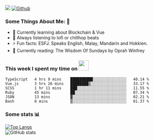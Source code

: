 ![](https://visitor-badge.laobi.icu/badge?page_id=seanho96.seanho96)
[![Github](https://img.shields.io/github/followers/seanho96?label=Follow&style=social)](https://github.com/seanho96)

### Some Things About Me: 👋
- 🌱 Currently learning about Blockchain & Vue
- :musical_note: Always listening to lofi or chillhop beats
- :zap: Fun facts: ESFJ. Speaks English, Malay, Mandarin and Hokkien.
- :book: Currently reading: The Wisdom Of Sundays by Oprah Winfrey

### This week I spent my time on <img src="https://media.giphy.com/media/SvQzkTQb3ZwKcj1QTO/giphy.gif" width="32">

<!--START_SECTION:waka-->

```text
TypeScript   4 hrs 9 mins    ██████████░░░░░░░░░░░░░░░   40.14 %
Vue.js       3 hrs 26 mins   ████████▒░░░░░░░░░░░░░░░░   33.17 %
SCSS         1 hr 11 mins    ███░░░░░░░░░░░░░░░░░░░░░░   11.55 %
Ruby         45 mins         ██░░░░░░░░░░░░░░░░░░░░░░░   07.34 %
JSON         13 mins         ▓░░░░░░░░░░░░░░░░░░░░░░░░   02.21 %
Bash         8 mins          ▒░░░░░░░░░░░░░░░░░░░░░░░░   01.37 %
```

<!--END_SECTION:waka-->

### Some stats 📊

[![Top Langs](https://github-readme-stats.vercel.app/api/top-langs/?username=seanho96&layout=compact&theme=graywhite)](https://github.com/anuraghazra/github-readme-stats)
<br/>
![GitHub stats](https://github-readme-stats.vercel.app/api?username=seanho96&show_icons=true&theme=graywhite)

